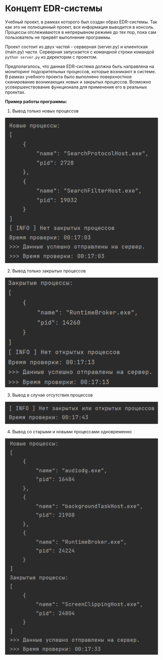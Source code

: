 # Концепт EDR-системы

Учебный проект, в рамках которого был создан образ EDR-системы. Так как это не полноценный проект, вся информация выводится в консоль. Процессы отслеживаются в непрерывном режиме до тех пор, пока сам пользователь не прервёт выполнение программы. 

Проект состоит из двух частей - серверная (server.py) и клиентская (main.py) части. Серверная запускается с командной строки командой `python server.py` из директории с проектом.

Предполагалось, что данная EDR-система должна быть направлена на мониторинг подозрительных процессов, которые возникают в системе. В рамках учебного проекта было выполнено поверхностное сканирование возникающих новых и закрытых процессов. Возможно усовершенствование функционала для применения его в реальных проектах.

**Пример работы программы:**

1. Вывод только новых процессов

![](./screens_EDR/2.png)

2. Вывод только закрытых процессов

![](./screens_EDR/3.png)

3. Вывод в случае отсутствия процессов

![](./screens_EDR/4.png)

4. Вывод со старыми и новыми процессами одновременно

![](./screens_EDR/5.png)
